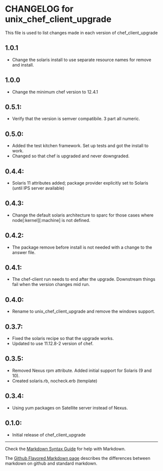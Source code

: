 # CHANGELOG for unix_chef_client_upgrade

This file is used to list changes made in each version of chef_client_upgrade

## 1.0.1
* Change the solaris install to use separate resource names for remove and install.

## 1.0.0
* Change the minimum chef version to 12.4.1

## 0.5.1:
* Verify that the version is semver compatibile. 3 part all numeric.

## 0.5.0:
* Added the test kitchen framework.  Set up tests and got the install to work.
* Changed so that chef is upgraded and never downgraded.

## 0.4.4:
* Solaris 11 attributes added; package provider explicitly set to Solaris (until IPS server available)

## 0.4.3:
* Change the default solaris architecture to sparc for those cases where node[:kernel][:machine] is not defined.

## 0.4.2:
* The package remove before install is not needed with a change to the answer
file.

## 0.4.1:
* The chef-client run needs to end after the upgrade.  Downstream things fail when the version changes mid run.

## 0.4.0:
* Rename to unix_chef_client_upgrade and remove the windows support.

## 0.3.7:
* Fixed the solaris recipe so that the upgrade works.
* Updated to use 11.12.8-2 version of chef.

## 0.3.5:
* Removed Nexus rpm attribute. Added initial support for Solaris (9 and 10).
* Created solaris.rb, nocheck.erb (template)

## 0.3.4:
* Using yum packages on Satellite server instead of Nexus.

## 0.1.0:
* Initial release of chef_client_upgrade

- - -
Check the [Markdown Syntax Guide](http://daringfireball.net/projects/markdown/syntax) for help with Markdown.

The [Github Flavored Markdown page](http://github.github.com/github-flavored-markdown/) describes the differences between markdown on github and standard markdown.
